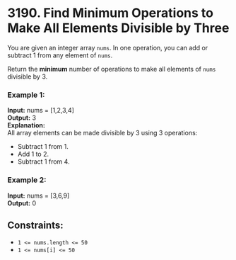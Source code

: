 # 3190. Find Minimum Operations to Make All Elements Divisible by Three

You are given an integer array `nums`. In one operation, you can add or subtract 1 from any element of `nums`.

Return the **minimum** number of operations to make all elements of `nums` divisible by 3.

### Example 1: 
**Input:** nums = [1,2,3,4]  
**Output:** 3  
**Explanation:**  
All array elements can be made divisible by 3 using 3 operations:  
- Subtract 1 from 1.  
- Add 1 to 2.  
- Subtract 1 from 4.

### Example 2:  
**Input:** nums = [3,6,9]  
**Output:** 0
 
## Constraints:
- `1 <= nums.length <= 50`
- `1 <= nums[i] <= 50`